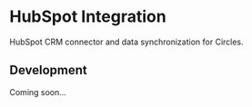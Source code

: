 # HubSpot Integration

HubSpot CRM connector and data synchronization for Circles.

## Development

Coming soon...